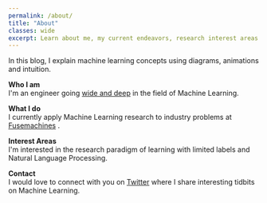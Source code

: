 ```yaml
---
permalink: /about/
title: "About"
classes: wide
excerpt: Learn about me, my current endeavors, research interest areas and the motive behind this personal blog.
---
```


In this blog, I explain machine learning concepts using diagrams, animations and intuition.  

**Who I am**  
I'm an engineer going [wide and deep](https://github.com/amitness/learning) in the field of Machine Learning.

**What I do**  
I currently apply Machine Learning research to industry problems at [Fusemachines](https://fusemachines.com) . 

**Interest Areas**  
I'm interested in the research paradigm of learning with limited labels and Natural Language Processing.

**Contact**  
I would love to connect with you on [Twitter](http://bit.ly/amitnesstwitter) where I share interesting tidbits on Machine Learning.